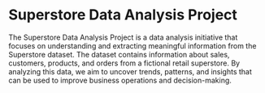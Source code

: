 # Superstore Data Analysis Project

The Superstore Data Analysis Project is a data analysis initiative that focuses on understanding and extracting meaningful information from the Superstore dataset. 
The dataset contains information about sales, customers, products, and orders from a fictional retail superstore. By analyzing this data, we aim to uncover trends, patterns, and insights that can be used to improve business operations and decision-making.
